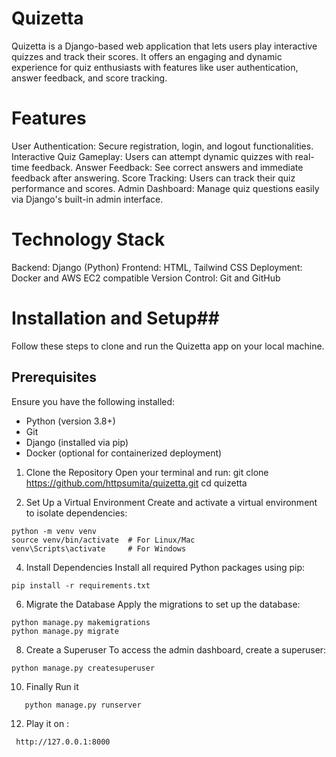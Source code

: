 # Quizetta
Quizetta is a Django-based web application that lets users play interactive quizzes and track their scores. It offers an engaging and dynamic experience for quiz enthusiasts with features like user authentication, answer feedback, and score tracking.

# Features
User Authentication: Secure registration, login, and logout functionalities.
Interactive Quiz Gameplay: Users can attempt dynamic quizzes with real-time feedback.
Answer Feedback: See correct answers and immediate feedback after answering.
Score Tracking: Users can track their quiz performance and scores.
Admin Dashboard: Manage quiz questions easily via Django's built-in admin interface.

# Technology Stack
Backend: Django (Python)
Frontend: HTML, Tailwind CSS
Deployment: Docker and AWS EC2 compatible
Version Control: Git and GitHub


# Installation and Setup##
Follow these steps to clone and run the Quizetta app on your local machine.

## Prerequisites
Ensure you have the following installed:

- Python (version 3.8+)
- Git
- Django (installed via pip)
- Docker (optional for containerized deployment)

1. Clone the Repository
Open your terminal and run: git clone https://github.com/httpsumita/quizetta.git
cd quizetta

2. Set Up a Virtual Environment
Create and activate a virtual environment to isolate dependencies:
```
python -m venv venv
source venv/bin/activate  # For Linux/Mac
venv\Scripts\activate     # For Windows
```

4. Install Dependencies
Install all required Python packages using pip:
```
pip install -r requirements.txt
```
6. Migrate the Database
Apply the migrations to set up the database:
```
python manage.py makemigrations
python manage.py migrate
```

8. Create a Superuser 
To access the admin dashboard, create a superuser:
```
python manage.py createsuperuser
```

10. Finally Run it
```
   python manage.py runserver
```

12. Play it on :
```
 http://127.0.0.1:8000
```


